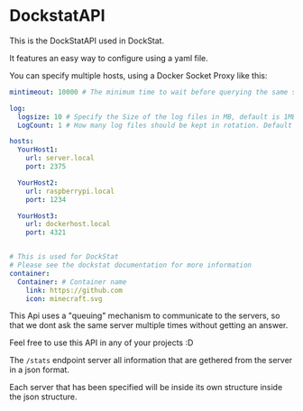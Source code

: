 # DockstatAPI

This is the DockStatAPI used in DockStat.

It features an easy way to configure using a yaml file.

You can specify multiple hosts, using a Docker Socket Proxy like this:

```yaml
mintimeout: 10000 # The minimum time to wait before querying the same server again, defaults to 5000 Ms

log:
  logsize: 10 # Specify the Size of the log files in MB, default is 1MB
  LogCount: 1 # How many log files should be kept in rotation. Default is 5

hosts:
  YourHost1:
    url: server.local
    port: 2375

  YourHost2:
    url: raspberrypi.local
    port: 1234

  YourHost3:
    url: dockerhost.local
    port: 4321


# This is used for DockStat
# Please see the dockstat documentation for more information
container:
  Container: # Container name
    link: https://github.com
    icon: minecraft.svg
```

This Api uses a "queuing" mechanism to communicate to the servers, so that we dont ask the same server multiple times without getting an answer.

Feel free to use this API in any of your projects :D

The `/stats` endpoint server all information that are gethered from the server in a json format.

Each server that has been specified will be inside its own structure inside the json structure.